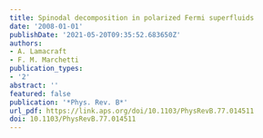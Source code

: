```yaml
---
title: Spinodal decomposition in polarized Fermi superfluids
date: '2008-01-01'
publishDate: '2021-05-20T09:35:52.683650Z'
authors:
- A. Lamacraft
- F. M. Marchetti
publication_types:
- '2'
abstract: ''
featured: false
publication: '*Phys. Rev. B*'
url_pdf: https://link.aps.org/doi/10.1103/PhysRevB.77.014511
doi: 10.1103/PhysRevB.77.014511
---
```


